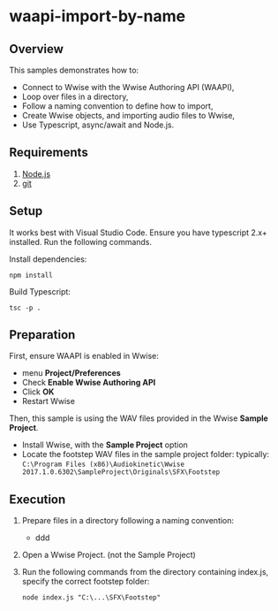 # waapi-import-by-name

## Overview

This samples demonstrates how to:
- Connect to Wwise with the Wwise Authoring API (WAAPI),
- Loop over files in a directory,
- Follow a naming convention to define how to import,
- Create Wwise objects, and importing audio files to Wwise,
- Use Typescript, async/await and Node.js.

## Requirements

1. [Node.js](https://nodejs.org)
1. [git](https://git-scm.com/downloads)

## Setup

It works best with Visual Studio Code. Ensure you have typescript 2.x+ installed. Run the following commands.

Install dependencies:

`npm install`

Build Typescript:

`tsc -p .`

## Preparation

First, ensure WAAPI is enabled in Wwise:
 - menu **Project/Preferences**
 - Check **Enable Wwise Authoring API**
 - Click **OK**
 - Restart Wwise

Then, this sample is using the WAV files provided in the Wwise **Sample Project**.

 - Install Wwise, with the **Sample Project** option
 - Locate the footstep WAV files in the sample project folder:
   typically: `C:\Program Files (x86)\Audiokinetic\Wwise 2017.1.0.6302\SampleProject\Originals\SFX\Footstep`

## Execution

1. Prepare files in a directory following a naming convention:
    - ddd
1. Open a Wwise Project. (not the Sample Project)
1. Run the following commands from the directory containing index.js, specify the correct footstep folder:

    `node index.js "C:\...\SFX\Footstep"`
